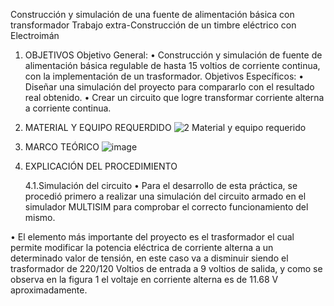 Construcción y simulación de una fuente de alimentación básica con transformador
Trabajo extra-Construcción de un timbre eléctrico con Electroimán
1. OBJETIVOS
Objetivo General:
•	Construcción y simulación de fuente de alimentación básica regulable de hasta 15 voltios de corriente continua, con la implementación de un trasformador.
Objetivos Específicos:
•	Diseñar una simulación del proyecto para compararlo con el resultado real obtenido.
•	Crear un circuito que logre transformar corriente alterna a corriente continua.
2. MATERIAL Y EQUIPO REQUERDIDO
![2 Material y equipo requerido](https://user-images.githubusercontent.com/93946423/156900042-1cf75cc4-2b61-42af-bad7-f70891938d7f.png)

3. MARCO TEÓRICO
 ![image](https://user-images.githubusercontent.com/93946423/156900213-7ec7abbb-bd49-4d95-b599-d29138f3a89c.png)
 
4. EXPLICACIÓN DEL PROCEDIMIENTO
   
   4.1.Simulación del circuito
•	Para el desarrollo de esta práctica, se procedió primero a realizar una simulación del circuito armado en el simulador MULTISIM para comprobar el correcto funcionamiento del mismo.

•	El elemento más importante del proyecto es el trasformador el cual permite modificar la potencia eléctrica de corriente alterna a un determinado valor de tensión, en este caso va a disminuir siendo el trasformador de 220/120 Voltios de entrada a 9 voltios de salida, y como se observa en la figura 1 el voltaje en corriente alterna es de 11.68 V aproximadamente.
